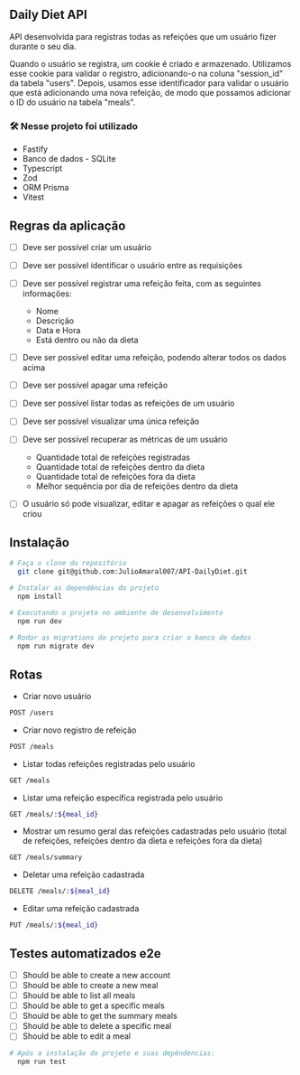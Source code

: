 ## Daily Diet API
API desenvolvida para registras todas as refeições que um usuário fizer durante o seu dia.

Quando o usuário se registra, um cookie é criado e armazenado. Utilizamos esse cookie para validar o registro, adicionando-o na coluna "session_id" da tabela "users". Depois, usamos esse identificador para validar o usuário que está adicionando uma nova refeição, de modo que possamos adicionar o ID do usuário na tabela "meals".

### 🛠️ Nesse projeto foi utilizado

* Fastify
* Banco de dados - SQLite
* Typescript
* Zod
* ORM Prisma
* Vitest

## Regras da aplicação

  - [ ] Deve ser possível criar um usuário
  - [ ] Deve ser possível identificar o usuário entre as requisições
  - [ ] Deve ser possível registrar uma refeição feita, com as seguintes informações:  
      - Nome
      - Descrição
      - Data e Hora
      - Está dentro ou não da dieta
  - [ ] Deve ser possível editar uma refeição, podendo alterar todos os dados acima
  - [ ] Deve ser possível apagar uma refeição
  - [ ] Deve ser possível listar todas as refeições de um usuário
  - [ ] Deve ser possível visualizar uma única refeição
  - [ ] Deve ser possível recuperar as métricas de um usuário
      - Quantidade total de refeições registradas
      - Quantidade total de refeições dentro da dieta
      - Quantidade total de refeições fora da dieta
      - Melhor sequência por dia de refeições dentro da dieta
  - [ ] O usuário só pode visualizar, editar e apagar as refeições o qual ele criou


## Instalação

```bash
# Faça o clone do repositório
  git clone git@github.com:JulioAmaral007/API-DailyDiet.git

# Instalar as dependências do projeto
  npm install

# Executando o projeto no ambiente de desenvolvimento
  npm run dev
  
# Rodar as migrations do projeto para criar o banco de dados
  npm run migrate dev
```

## Rotas
- Criar novo usuário
```bash
POST /users
```

- Criar novo registro de refeição
```bash
POST /meals
```

- Listar todas refeições registradas pelo usuário
```bash
GET /meals
```

- Listar uma refeição específica registrada pelo usuário
```bash
GET /meals/:${meal_id}
```

- Mostrar um resumo geral das refeições cadastradas pelo usuário (total de refeições, refeições dentro da dieta e refeições fora da dieta)
```bash
GET /meals/summary
```

- Deletar uma refeição cadastrada
```bash
DELETE /meals/:${meal_id}
```

- Editar uma refeição cadastrada
```bash
PUT /meals/:${meal_id}
```

## Testes automatizados e2e
  - [ ] Should be able to create a new account
  - [ ] Should be able to create a new meal
  - [ ] Should be able to list all meals
  - [ ] Should be able to get a specific meals
  - [ ] Should be able to get the summary meals
  - [ ] Should be able to delete a specific meal
  - [ ] Should be able to edit a meal

```bash
# Após a instalação do projeto e suas depêndencias:
  npm run test

